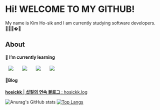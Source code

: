 # Hi! WELCOME TO MY GITHUB!

My name is Kim Ho-sik and I am currently studying software developers.🧑🏻‍💻�🌱

## About

#### 🌱 I’m currently learning
<p>
  <img src="http://img.shields.io/badge/-HTML5-DD4B25?style=for-the-badge&logo=HTML5&logoColor=white"
       style="height: auto; margin-left: 10px; margin-right: 10px;"/>&nbsp
  <img src="http://img.shields.io/badge/-Javascript-F7DF1E?style=for-the-badge&logo=Javascript&logoColor=black"
       style="height: auto; margin-left: 10px; margin-right: 10px;"/>&nbsp
  <img src="http://img.shields.io/badge/-Nodejs-339933?style=for-the-badge&logo=Node.js&logoColor=white"
       style="height: auto; margin-left: 10px; margin-right: 10px;"/>&nbsp 
  <img src="http://img.shields.io/badge/-Express-373737?style=for-the-badge&logo=Express&logoColor=white"
       style="height: auto; margin-left: 10px; margin-right: 10px;"/>
</p>

#### 📝Blog
[**hosickk** | **삽질의 연속 블로그** : hosickk.log](https://velog.io/@hosickk)


![Anurag's GitHub stats](https://github-readme-stats.vercel.app/api?username=hosik-GitHub&count_private=true&show_icons=true&theme=cobalt&icon_color=78D9F8)
[![Top Langs](https://github-readme-stats.vercel.app/api/top-langs/?username=hosik-GitHub&layout=compact&card_width=445&hide=hack&exclude_repo=WP-hosik-GitHub-Site,defective-speaker,im-sprint-calculator,im-sprint-query-selector&theme=cobalt)](https://github.com/hosik-GitHub/github-readme-stats)

<!--
**hosik-GitHub/hosik-GitHub** is a ✨ _special_ ✨ repository because its `README.md` (this file) appears on your GitHub profile.

Here are some ideas to get you started:

- 🔭 I’m currently working on ...
- 🌱 I’m currently learning ...
- 👯 I’m looking to collaborate on ...
- 🤔 I’m looking for help with ...
- 💬 Ask me about ...
- 📫 How to reach me: ...
- 😄 Pronouns: ...
- ⚡ Fun fact: ...
-->
